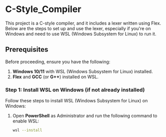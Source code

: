 # C-Style_Compiler

This project is a C-style compiler, and it includes a lexer written using Flex. Below are the steps to set up and use the lexer, especially if you're on Windows and need to use WSL (Windows Subsystem for Linux) to run it.

## Prerequisites

Before proceeding, ensure you have the following:

1. **Windows 10/11** with WSL (Windows Subsystem for Linux) installed.
2. **Flex** and **GCC** (or **G++**) installed on WSL.

### Step 1: Install WSL on Windows (if not already installed)

Follow these steps to install WSL (Windows Subsystem for Linux) on Windows:

1. Open **PowerShell** as Administrator and run the following command to enable WSL:
   ```bash
   wsl --install
